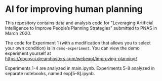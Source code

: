 # AI for improving human planning

This repository contains data and analysis code for "Leveraging Artificial Intelligence to Improve People’s Planning Strategies" submitted to PNAS in March 2020.

The code for Experiment 1 (with a modification that allows you to select your own condition) is in `demo-experiment`. You can view the demo experiment yourself at https://cocosci.dreamhosters.com/webexpt/improving-planning/

Experiments 1-4 are analyzed in main.ipynb. Experiments 5-8 analyzed in separate notebooks, named exp[5-8].ipynb.
